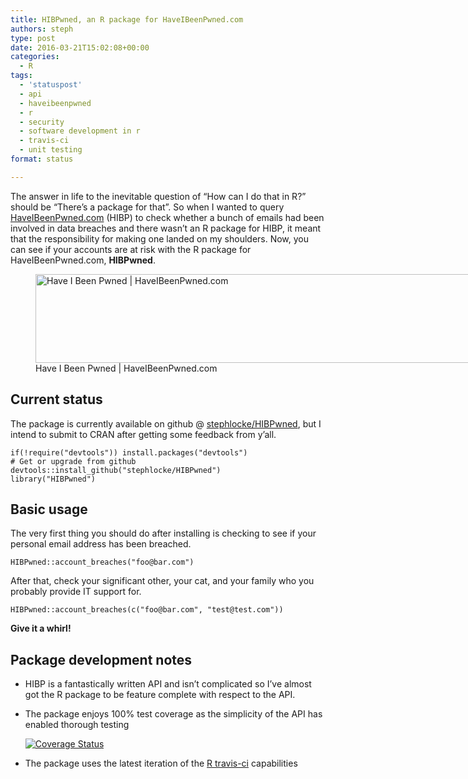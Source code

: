 ```yaml
---
title: HIBPwned, an R package for HaveIBeenPwned.com
authors: steph
type: post
date: 2016-03-21T15:02:08+00:00
categories:
  - R
tags:
  - 'statuspost'
  - api
  - haveibeenpwned
  - r
  - security
  - software development in r
  - travis-ci
  - unit testing
format: status

---
```

The answer in life to the inevitable question of &#8220;How can I do that in R?&#8221; should be &#8220;There&#8217;s a package for that&#8221;. So when I wanted to query [HaveIBeenPwned.com][1] (HIBP) to check whether a bunch of emails had been involved in data breaches and there wasn&#8217;t an R package for HIBP, it meant that the responsibility for making one landed on my shoulders. Now, you can see if your accounts are at risk with the R package for HaveIBeenPwned.com, **HIBPwned**.
  
<figure id="attachment_61581" style="width: 768px" class="wp-caption alignnone"><img src="../img/hibp_os8t5d.png" alt="Have I Been Pwned | HaveIBeenPwned.com" width="768" height="142" class="size-medium_large wp-image-61581" /><figcaption class="wp-caption-text">Have I Been Pwned | HaveIBeenPwned.com</figcaption></figure>

## Current status

The package is currently available on github @ [stephlocke/HIBPwned][2], but I intend to submit to CRAN after getting some feedback from y&#8217;all.

<!--more-->

<pre><code class="r">if(!require("devtools")) install.packages("devtools")
# Get or upgrade from github
devtools::install_github("stephlocke/HIBPwned")
library("HIBPwned")
</code></pre>

## Basic usage

The very first thing you should do after installing is checking to see if your personal email address has been breached.

<pre><code class="r">HIBPwned::account_breaches("foo@bar.com")
</code></pre>

After that, check your significant other, your cat, and your family who you probably provide IT support for.

<pre><code class="r">HIBPwned::account_breaches(c("foo@bar.com", "test@test.com"))
</code></pre>

**Give it a whirl!**

## Package development notes

  * HIBP is a fantastically written API and isn&#8217;t complicated so I&#8217;ve almost got the R package to be feature complete with respect to the API.
  * The package enjoys 100% test coverage as the simplicity of the API has enabled thorough testing
  
    [![Coverage Status][3]][4]
  * The package uses the latest iteration of the [R travis-ci][5] capabilities

 [1]: https://haveibeenpwned.com
 [2]: https://github.com/stephlocke/HIBPwned
 [3]: https://coveralls.io/repos/github/stephlocke/HIBPwned/badge.svg?branch=master
 [4]: https://coveralls.io/github/stephlocke/HIBPwned?branch=master
 [5]: http://blog.rstudio.org/2016/03/09/r-on-travis-ci/
